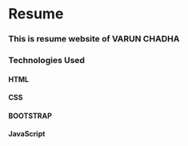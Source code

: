 # Resume

### This is resume website of VARUN CHADHA

### Technologies Used
#### HTML
#### CSS
#### BOOTSTRAP
#### JavaScript
